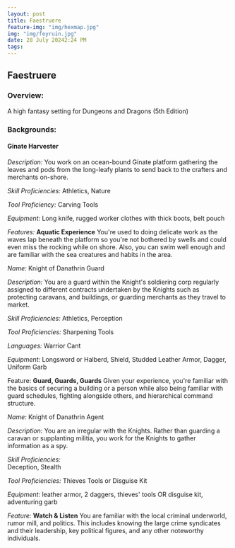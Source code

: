 ```yaml
---
layout: post
title: Faestruere
feature-img: "img/hexmap.jpg"
img: "img/feyruin.jpg"
date: 28 July 20242:24 PM 
tags: 
---
```

## Faestruere

### Overview:

A high fantasy setting for Dungeons and Dragons (5th Edition)



### Backgrounds:


####  Ginate Harvester

_Description:_ 
You work on an ocean-bound Ginate platform gathering the leaves and pods from the long-leafy plants to send back to the crafters and merchants on-shore.

_Skill Proficiencies:_ 
Athletics, Nature

_Tool Proficiency:_ 
Carving Tools

_Equipment:_ 
Long knife, rugged worker clothes with thick boots, belt pouch

_Features:_ **Aquatic Experience**
You're used to doing delicate work as the waves lap beneath the platform so you're not bothered by swells and could even miss the rocking while on shore.  Also, you can swim well enough and are familiar with the sea creatures and habits in the area.


_Name:_
Knight of Danathrin Guard 

_Description:_
You are a guard within the Knight's soldiering corp regularly assigned to different contracts undertaken by the Knights such as protecting caravans, and buildings, or guarding merchants as they travel to market. 

_Skill Proficiencies:_
Athletics, Perception

_Tool Proficiencies:_
Sharpening Tools

_Languages:_
Warrior Cant	

_Equipment:_ 
Longsword or Halberd, Shield, Studded Leather Armor, Dagger, Uniform Garb

Feature: **Guard, Guards, Guards**
Given your experience, you're familiar with the basics of securing a building or a person while also being familiar with guard schedules, fighting alongside others, and hierarchical command structure.


_Name:_ 
Knight of Danathrin Agent

_Description:_
You are an irregular with the Knights. Rather than guarding a caravan or supplanting militia, you work for the Knights to gather information as a spy. 

_Skill Proficiencies:_	
Deception, Stealth

_Tool Proficiencies:_ 
Thieves Tools or Disguise Kit

_Equipment:_
leather armor, 2 daggers, thieves' tools OR disguise kit, adventuring garb

_Feature:_ **Watch & Listen**
You are familiar with the local criminal underworld, rumor mill, and politics. This includes knowing the large crime syndicates and their leadership, key political figures, and any other noteworthy individuals.
